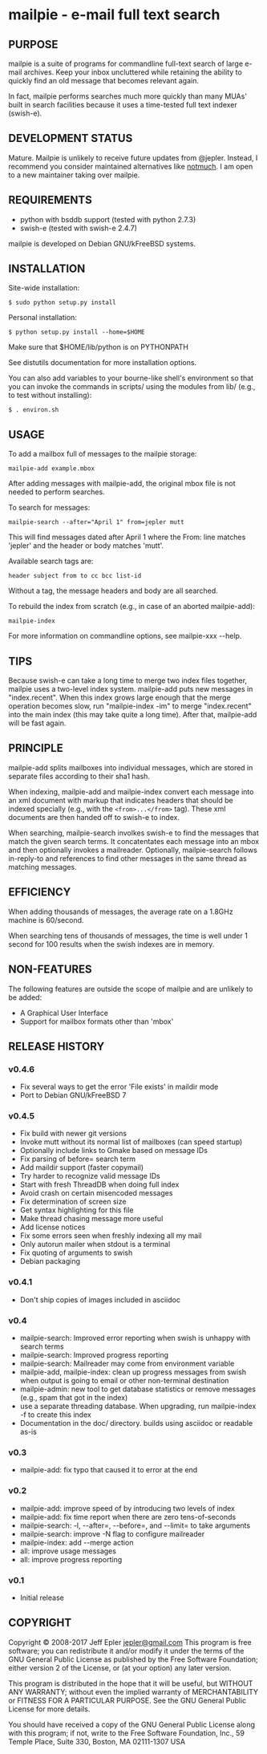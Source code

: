 # mailpie - e-mail full text search

## PURPOSE

mailpie is a suite of programs for commandline full-text search of large
e-mail archives.  Keep your inbox uncluttered while retaining the
ability to quickly find an old message that becomes relevant again.

In fact, mailpie performs searches much more quickly than many MUAs'
built in search facilities because it uses a time-tested full text
indexer (swish-e).


## DEVELOPMENT STATUS

Mature.  Mailpie is unlikely to receive future updates from @jepler.
Instead, I recommend you consider maintained alternatives like [notmuch](https://notmuchmail.org/).
I am open to a new maintainer taking over mailpie.


## REQUIREMENTS

 - python with bsddb support (tested with python 2.7.3)
 - swish-e (tested with swish-e 2.4.7)

mailpie is developed on Debian GNU/kFreeBSD systems.


## INSTALLATION

Site-wide installation:

    $ sudo python setup.py install

Personal installation:

    $ python setup.py install --home=$HOME

Make sure that $HOME/lib/python is on PYTHONPATH

See distutils documentation for more installation options.

You can also add variables to your bourne-like shell's environment so
that you can invoke the commands in scripts/ using the modules from lib/
(e.g., to test without installing):

    $ . environ.sh    

## USAGE

To add a mailbox full of messages to the mailpie storage:

    mailpie-add example.mbox

After adding messages with mailpie-add, the original mbox file is not
needed to perform searches.

To search for messages:

    mailpie-search --after="April 1" from=jepler mutt

This will find messages dated after April 1 where the From: line matches
'jepler' and the header or body matches 'mutt'.

Available search tags are:

    header subject from to cc bcc list-id

Without a tag, the message headers and body are all searched.

To rebuild the index from scratch (e.g., in case of an aborted
mailpie-add):

    mailpie-index

For more information on commandline options, see mailpie-xxx --help.


## TIPS

Because swish-e can take a long time to merge two index files together,
mailpie uses a two-level index system.  mailpie-add puts new messages in
"index.recent".  When this index grows large enough that the merge operation
becomes slow, run "mailpie-index -im" to merge "index.recent" into the main
index (this may take quite a long time).  After that, mailpie-add will be fast
again.


## PRINCIPLE

mailpie-add splits mailboxes into individual messages, which are stored
in separate files according to their sha1 hash.

When indexing, mailpie-add and mailpie-index convert each message into
an xml document with markup that indicates headers that should be
indexed specially (e.g., with the `<from>...</from>` tag).  These xml
documents are then handed off to swish-e to index.

When searching, mailpie-search involkes swish-e to find the messages
that match the given search terms.  It concatentates each message into
an mbox and then optionally invokes a mailreader.  Optionally,
mailpie-search follows in-reply-to and references to find other messages
in the same thread as matching messages.


## EFFICIENCY

When adding thousands of messages, the average rate on a 1.8GHz machine
is 60/second.

When searching tens of thousands of messages, the time is well under 1
second for 100 results when the swish indexes are in memory.


## NON-FEATURES

The following features are outside the scope of mailpie and are unlikely
to be added:

 * A Graphical User Interface
 * Support for mailbox formats other than 'mbox'


## RELEASE HISTORY

### v0.4.6

 * Fix several ways to get the error 'File exists' in maildir mode
 * Port to Debian GNU/kFreeBSD 7

### v0.4.5

 * Fix build with newer git versions
 * Invoke mutt without its normal list of mailboxes (can speed startup)
 * Optionally include links to Gmake based on message IDs
 * Fix parsing of before= search term
 * Add maildir support (faster copymail)
 * Try harder to recognize valid message IDs
 * Start with fresh ThreadDB when doing full index
 * Avoid crash on certain misencoded messages
 * Fix determination of screen size
 * Get syntax highlighting for this file
 * Make thread chasing message more useful
 * Add license notices
 * Fix some errors seen when freshly indexing all my mail
 * Only autorun mailer when stdout is a terminal
 * Fix quoting of arguments to swish
 * Debian packaging

### v0.4.1

 * Don't ship copies of images included in asciidoc

### v0.4

 * mailpie-search: Improved error reporting when swish is unhappy with search
   terms
 * mailpie-search: Improved progress reporting
 * mailpie-search: Mailreader may come from environment variable
 * mailpie-add, mailpie-index: clean up progress messages from swish when
   output is going to email or other non-terminal destination
 * mailpie-admin: new tool to get database statistics or remove messages
   (e.g., spam that got in the index)
 * use a separate threading database.  When upgrading, run mailpie-index
   -f to create this index
 * Documentation in the doc/ directory.  builds using asciidoc or readable
   as-is

### v0.3

 * mailpie-add: fix typo that caused it to error at the end

### v0.2

 * mailpie-add: improve speed of by introducing two levels of index
 * mailpie-add: fix time report when there are zero tens-of-seconds
 * mailpie-search: -l, --after=, --before=, and --limit=  to take arguments
 * mailpie-search: improve -N flag to configure mailreader
 * mailpie-index: add --merge action
 * all: improve usage messages
 * all: improve progress reporting

### v0.1
 * Initial release

## COPYRIGHT

Copyright © 2008-2017 Jeff Epler <jepler@gmail.com>
This program is free software; you can redistribute it and/or modify
it under the terms of the GNU General Public License as published by
the Free Software Foundation; either version 2 of the License, or
(at your option) any later version.
                                                                          
This program is distributed in the hope that it will be useful,
but WITHOUT ANY WARRANTY; without even the implied warranty of
MERCHANTABILITY or FITNESS FOR A PARTICULAR PURPOSE.  See the
GNU General Public License for more details.
                                                                          
You should have received a copy of the GNU General Public License
along with this program; if not, write to the Free Software
Foundation, Inc., 59 Temple Place, Suite 330, Boston, MA  02111-1307  USA
